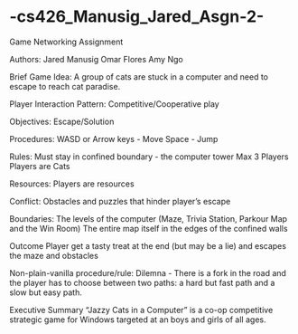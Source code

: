 # -cs426_Manusig_Jared_Asgn-2-
Game Networking Assignment

Authors:
Jared Manusig
Omar Flores
Amy Ngo

Brief Game Idea: 
A group of cats are stuck in a computer and need to escape to reach cat paradise. 

Player Interaction Pattern: 
Competitive/Cooperative play

Objectives: 
Escape/Solution

Procedures:
WASD or Arrow keys - Move
Space - Jump

Rules:
Must stay in confined boundary - the computer tower
Max 3 Players
Players are Cats

Resources:
Players are resources

Conflict:
Obstacles and puzzles that hinder player’s escape

Boundaries:
The levels of the computer (Maze, Trivia Station, Parkour Map and the Win Room)
The entire map itself in the edges of the confined walls

Outcome
Player get a tasty treat at the end (but may be a lie) and escapes the maze and obstacles

Non-plain-vanilla procedure/rule:
Dilemna - There is a fork in the road and the player has to choose between two paths: a hard but fast path and a slow but easy path.


Executive Summary
“Jazzy Cats in a Computer” is a co-op competitive strategic game for Windows targeted at an boys and girls of all ages.
